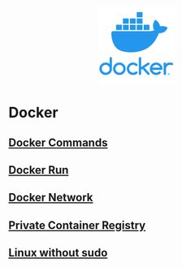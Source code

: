 <p align="center">
  <img src="../images/docker-logo-150x150.png" />
</p>

# Docker
## [Docker Commands](./docker_commands.md)
## [Docker Run](./docker_run.md)
## [Docker Network](./docker_network.md)
## [Private Container Registry](./private_container_registry.md)
## [Linux without sudo](./docker_linux_got_permission_denied_error.md)
